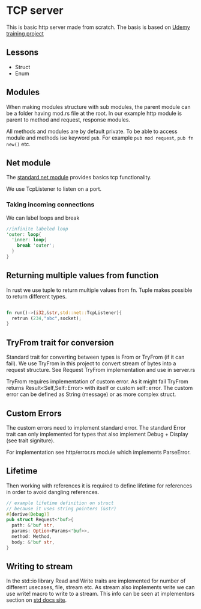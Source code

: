 # TCP server

This is basic http server made from scratch. The basis is based on [Udemy training project](https://udemy.com/course/rust-fundamentals/learn/lecture/20695672#overview)

## Lessons

- Struct
- Enum

## Modules

When making modules structure with sub modules, the parent module can be a folder having mod.rs file at the root. In our example http module is parent to method and request, response modules.

All methods and modules are by default private. To be able to access module and methods ise keyword `pub`. For example `pub mod request`, `pub fn new()` etc.

## Net module

The [standard net module](https://doc.rust-lang.org/std/net/index.html) provides basics tcp functionality.

We use TcpListener to listen on a port.

### Taking incoming connections

We can label loops and break

```rs
//infinite labeled loop
'outer: loop{
  'inner: loop{
    break 'outer';
  }
}
```

## Returning multiple values from function

In rust we use tuple to return multiple values from fn. Tuple makes possible to return different types.

```rs

fn run()->(i32,&str,std::net::TcpListener){
  retrun (234,"abc",socket);
}

```

## TryFrom trait for conversion

Standard trait for converting between types is From or TryFrom (if it can fail). We use TryFrom in this project to convert stream of bytes into a request structure. See Request TryFrom implementation and use in server.rs

TryFrom requires implementation of custom error. As it might fail TryFrom returns Result<Self,Self::Error> with itself or custom self::error. The custom error can be defined as String (message) or as more complex struct.

## Custom Errors

The custom errors need to implement standard error. The standard Error trait can only implemented for types that also implement Debug + Display (see trait signiture).

For implementation see http/error.rs module which implements ParseError.

## Lifetime

Then working with references it is required to define lifetime for references in order to avoid dangling references.

```rs
// example lifetime definition on struct
// because it uses string pointers (&str)
#[derive(Debug)]
pub struct Request<'buf>{
  path: &'buf str,
  params: Option<Params<'buf>>,
  method: Method,
  body: &'buf str,
}
```

## Writing to stream

In the std::io library Read and Write traits are implemented for number of different usecases, file, stream etc. As stream also implements write we can use write! macro to write to a stream. This info can be seen at implementors section on [std docs site](https://doc.rust-lang.org/std/io/trait.Write.html#implementors).
